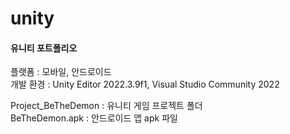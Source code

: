 # unity
#### 유니티 포트폴리오

플랫폼 : 모바일, 안드로이드   
개발 환경 : Unity Editor 2022.3.9f1, Visual Studio Community 2022   
   
Project_BeTheDemon  : 유니티 게임 프로젝트 폴더   
BeTheDemon.apk      : 안드로이드 앱 apk 파일   
